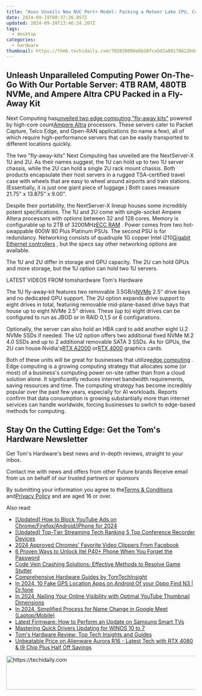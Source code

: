 ```yaml
---
title: "Asus Unveils New NUC Pert+ Model: Packing a Meteor Lake CPU, Core Ultra-5 125H for $860!"
date: 2024-09-19T08:37:26.857Z
updated: 2024-09-20T13:46:24.207Z
tags:
  - desktop
categories:
  - hardware
thumbnail: https://thmb.techidaily.com/702839098e6b38fca5d2a80178622bdd12571904afc3e2a79991d9aa352013d7.jpg
---
```


## Unleash Unparalleled Computing Power On-The-Go With Our Portable Server: 4TB RAM, 480TB NVMe, and Ampere Altra CPU Packed in a Fly-Away Kit

Next Computing has[unveiled two edge computing "fly-away kits"](https://solutions.nextcomputing.com/nextcomputing-and-ampere-cpus/) powered by high-core count[Ampere Altra](https://www.tomshardware.com/news/ampere-altra-max-128-core-priced) processors. These servers cater to Packet Capture, Telco Edge, and Open-RAN applications (to name a few), all of which require high-performance servers that can be easily transported to different locations quickly.

 The two "fly-away-kits" Next Computing has unveiled are the NextServer-X 1U and 2U. As their names suggest, the 1U can hold up to two 1U server chassis, while the 2U can hold a single 2U rack mount chassis. Both products encapsulate their host servers in a rugged TSA-certified travel case with wheels that are easy to wheel around airports and train stations. (Essentially, it is just one giant piece of luggage.) Both cases measure 21.75" x 13.875" x 9.00".

 Despite their portability, the NextServer-X lineup houses some incredibly potent specifications. The 1U and 2U come with single-socket Ampere Altera processors with options between 32 and 128 cores. Memory is configurable up to 2TB of 3200MHz[ECC RAM](https://www.tomshardware.com/reviews/ecc-memory-ram-glossary-definition,6013.html) . Power comes from two hot-swappable 600W 80 Plus Platinum PSUs. The second PSU is for redundancy. Networking consists of quadruple 1G copper Intel i210[Gigabit](https://www.tomshardware.com/reviews/gigabit-ethernet-bandwidth,2321-3.html) [Ethernet controllers](https://www.tomshardware.com/tech-industry/artificial-intelligence/jim-keller-suggests-nvidia-should-have-used-ethernet-to-stitch-together-blackwell-gpus) , but the specs say other networking options are available.

 The 1U and 2U differ in storage and GPU capacity. The 2U can hold GPUs and more storage, but the 1U option can hold two 1U servers.

 LATEST VIDEOS FROM tomshardware Tom's Hardware

 The 1U fly-away-kit features two removable 3.5GB/s[NVMe](https://www.tomshardware.com/news/nvme-2-0-supports-hard-disk-drives) 2.5" drive bays and no dedicated GPU support. The 2U option expands drive support to eight drives in total, featuring removable mid-plane-based drive bays that house up to eight NVMe 2.5" drives. These (up to) eight drives can be configured to run as JBOD or in RAID 0,1,5 or 6 configurations.

 Optionally, the server can also hold an HBA card to add another eight U.2 NVMe SSDs if needed. The U2 option offers two additional fixed NVMe M.2 4.0 SSDs and up to 2 additional removable SATA 3 SSDs. As for GPUs, the 2U can house Nvidia's[RTX A2000](https://www.tomshardware.com/news/nvidia-rtx-a2000-low-profile-workstation-gpu) or[RTX 4000](https://www.tomshardware.com/news/rtx-4000-sff-benchmarked) graphics cards.

 Both of these units will be great for businesses that utilize[edge computing](https://www.tomshardware.com/pc-components/cpus/intel-crams-meteor-lake-laptop-chips-into-a-socket-for-edge-computing-includes-arc-graphics-and-npu-for-ai-workloads) . Edge computing is a growing computing strategy that allocates some (or most) of a business's computing power on-site rather than from a cloud solution alone. It significantly reduces internet bandwidth requirements, saving resources and time. The computing strategy has become incredibly popular over the past few years, especially for AI workloads. Reports confirm that data consumption is growing substantially more than internet services can handle worldwide, forcing businesses to switch to edge-based methods for computing.

## Stay On the Cutting Edge: Get the Tom's Hardware Newsletter

 Get Tom's Hardware's best news and in-depth reviews, straight to your inbox.

 Contact me with news and offers from other Future brands  Receive email from us on behalf of our trusted partners or sponsors

 By submitting your information you agree to the[Terms & Conditions](https://futureplc.com/terms-conditions/) and[Privacy Policy](https://futureplc.com/privacy-policy/) and are aged 16 or over.

<ins class="adsbygoogle"
     style="display:block"
     data-ad-format="autorelaxed"
     data-ad-client="ca-pub-7571918770474297"
     data-ad-slot="1223367746"></ins>

<ins class="adsbygoogle"
     style="display:block"
     data-ad-client="ca-pub-7571918770474297"
     data-ad-slot="8358498916"
     data-ad-format="auto"
     data-full-width-responsive="true"></ins>

<span class="atpl-alsoreadstyle">Also read:</span>
<div><ul>
<li><a href="https://eaxpv-info.techidaily.com/updated-how-to-block-youtube-ads-on-chromefirefoxandroidiphone-for-2024/"><u>[Updated] How to Block YouTube Ads on Chrome/Firefox/Android/iPhone for 2024</u></a></li>
<li><a href="https://remote-screen-capture.techidaily.com/updated-top-tier-streaming-tech-ranking-5-top-conference-recorder-devices/"><u>[Updated] Top-Tier Streaming Tech Ranking 5 Top Conference Recorder Devices</u></a></li>
<li><a href="https://facebook-videos.techidaily.com/2024-approved-chromes-favorite-video-clippers-from-facebook/"><u>2024 Approved Chromes' Favorite Video Clippers From Facebook</u></a></li>
<li><a href="https://unlock-android.techidaily.com/6-proven-ways-to-unlock-itel-p40plus-phone-when-you-forget-the-password-by-drfone-android/"><u>6 Proven Ways to Unlock Itel P40+ Phone When You Forget the Password</u></a></li>
<li><a href="https://tiktok-videos.techidaily.com/code-vein-crashing-solutions-effective-methods-to-resolve-game-stutter/"><u>Code Vein Crashing Solutions: Effective Methods to Resolve Game Stutter</u></a></li>
<li><a href="https://tiktok-videos.techidaily.com/comprehensive-hardware-guides-by-tomtechinsight/"><u>Comprehensive Hardware Guides by TomTechInsight</u></a></li>
<li><a href="https://android-location.techidaily.com/in-2024-10-fake-gps-location-apps-on-android-of-your-oppo-find-n3-drfone-by-drfone-virtual/"><u>In 2024, 10 Fake GPS Location Apps on Android Of your Oppo Find N3 | Dr.fone</u></a></li>
<li><a href="https://youtube-blog.techidaily.com/24-nailing-your-online-visibility-with-optimal-youtube-thumbnail-dimensions/"><u>In 2024, Nailing Your Online Visibility with Optimal YouTube Thumbnail Dimensions</u></a></li>
<li><a href="https://screen-activity-recording.techidaily.com/in-2024-simplified-process-for-name-change-in-google-meet-laptopmobile/"><u>In 2024, Simplified Process for Name Change in Google Meet (Laptop/Mobile)</u></a></li>
<li><a href="https://techno-recovery.techidaily.com/latest-firmware-how-to-perform-an-update-on-samsung-smart-tvs/"><u>Latest Firmware: How to Perform an Update on Samsung Smart TVs</u></a></li>
<li><a href="https://driver-install.techidaily.com/mastering-quick-drivers-updating-for-winos-10-to-7/"><u>Mastering Quick Drivers Updating for WINOS 10 to 7</u></a></li>
<li><a href="https://tiktok-videos.techidaily.com/toms-hardware-review-top-tech-insights-and-guides/"><u>Tom's Hardware Review: Top Tech Insights and Guides</u></a></li>
<li><a href="https://tiktok-videos.techidaily.com/unbeatable-price-on-alienware-aurora-r16-latest-tech-with-rtx-4080-and-i9-chip-plus-half-off-savings/"><u>Unbeatable Price on Alienware Aurora R16 - Latest Tech with RTX 4080 & I9 Chip Plus Half Off Savings</u></a></li>
</ul></div>

<!-- affiliate ads begin -->
<a href="https://versadesk.pxf.io/c/5597632/1828647/21290" target="_top" id="1828647">
  <img src="//a.impactradius-go.com/display-ad/21290-1828647" border="0" alt="https://techidaily.com" width="728" height="90"/>
</a>
<img height="0" width="0" src="https://versadesk.pxf.io/i/5597632/1828647/21290" style="position:absolute;visibility:hidden;" border="0" />
<!-- affiliate ads end -->

